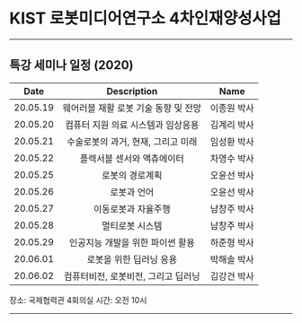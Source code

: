# KIST 로봇미디어연구소 4차인재양성사업

----

## 특강 세미나 일정 (2020)



| Date  | Description    |  Name |
|:--------:|:-----------------:|:-----------:|
|20.05.19       |웨어러블 재활 로봇 기술 동향 및 전망| 이종원 박사
|20.05.20       |컴퓨터 지원 의료 시스템과 임상응용 | 김계리 박사
|20.05.21       |수술로봇의 과거, 현재, 그리고 미래| 임성환 박사
|20.05.22       |플렉서블 센서와 액츄에이터| 차영수 박사
|20.05.25       |로봇의 경로계획| 오윤선 박사
|20.05.26       |로봇과 언어| 오윤선 박사
|20.05.27       |이동로봇과 자율주행| 남창주 박사
|20.05.28       |멀티로봇 시스템| 남창주 박사
|20.05.29       |인공지능 개발을 위한 파이썬 활용| 하준형 박사
|20.06.01       |로봇을 위한 딥러닝 응용| 박해솔 박사
|20.06.02       |컴퓨터비전, 로봇비전, 그리고 딥러닝| 김강건 박사

장소: 국제협력관 4회의실
시간: 오전 10시



----------
